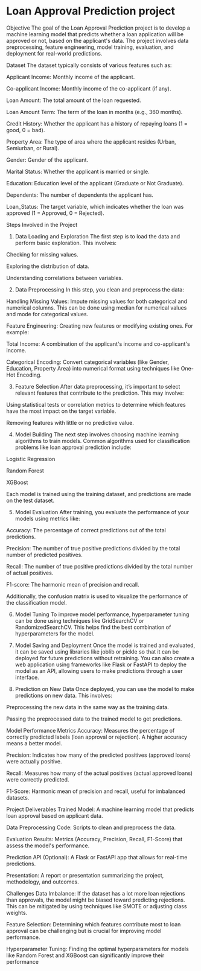 # Loan Approval Prediction project
Objective
The goal of the Loan Approval Prediction project is to develop a machine learning model that predicts whether a loan application will be approved or not, based on the applicant's data. The project involves data preprocessing, feature engineering, model training, evaluation, and deployment for real-world predictions.

Dataset
The dataset typically consists of various features such as:

Applicant Income: Monthly income of the applicant.

Co-applicant Income: Monthly income of the co-applicant (if any).

Loan Amount: The total amount of the loan requested.

Loan Amount Term: The term of the loan in months (e.g., 360 months).

Credit History: Whether the applicant has a history of repaying loans (1 = good, 0 = bad).

Property Area: The type of area where the applicant resides (Urban, Semiurban, or Rural).

Gender: Gender of the applicant.

Marital Status: Whether the applicant is married or single.

Education: Education level of the applicant (Graduate or Not Graduate).

Dependents: The number of dependents the applicant has.

Loan_Status: The target variable, which indicates whether the loan was approved (1 = Approved, 0 = Rejected).

Steps Involved in the Project
1. Data Loading and Exploration
The first step is to load the data and perform basic exploration. This involves:

Checking for missing values.

Exploring the distribution of data.

Understanding correlations between variables.

2. Data Preprocessing
In this step, you clean and preprocess the data:

Handling Missing Values: Impute missing values for both categorical and numerical columns. This can be done using median for numerical values and mode for categorical values.

Feature Engineering: Creating new features or modifying existing ones. For example:

Total Income: A combination of the applicant's income and co-applicant's income.

Categorical Encoding: Convert categorical variables (like Gender, Education, Property Area) into numerical format using techniques like One-Hot Encoding.

3. Feature Selection
After data preprocessing, it’s important to select relevant features that contribute to the prediction. This may involve:

Using statistical tests or correlation metrics to determine which features have the most impact on the target variable.

Removing features with little or no predictive value.

4. Model Building
The next step involves choosing machine learning algorithms to train models. Common algorithms used for classification problems like loan approval prediction include:

Logistic Regression

Random Forest

XGBoost

Each model is trained using the training dataset, and predictions are made on the test dataset.

5. Model Evaluation
After training, you evaluate the performance of your models using metrics like:

Accuracy: The percentage of correct predictions out of the total predictions.

Precision: The number of true positive predictions divided by the total number of predicted positives.

Recall: The number of true positive predictions divided by the total number of actual positives.

F1-score: The harmonic mean of precision and recall.

Additionally, the confusion matrix is used to visualize the performance of the classification model.

6. Model Tuning
To improve model performance, hyperparameter tuning can be done using techniques like GridSearchCV or RandomizedSearchCV. This helps find the best combination of hyperparameters for the model.

7. Model Saving and Deployment
Once the model is trained and evaluated, it can be saved using libraries like joblib or pickle so that it can be deployed for future predictions without retraining.
You can also create a web application using frameworks like Flask or FastAPI to deploy the model as an API, allowing users to make predictions through a user interface.

8. Prediction on New Data
Once deployed, you can use the model to make predictions on new data. This involves:

Preprocessing the new data in the same way as the training data.

Passing the preprocessed data to the trained model to get predictions.

Model Performance Metrics
Accuracy: Measures the percentage of correctly predicted labels (loan approval or rejection). A higher accuracy means a better model.

Precision: Indicates how many of the predicted positives (approved loans) were actually positive.

Recall: Measures how many of the actual positives (actual approved loans) were correctly predicted.

F1-Score: Harmonic mean of precision and recall, useful for imbalanced datasets.

Project Deliverables
Trained Model: A machine learning model that predicts loan approval based on applicant data.

Data Preprocessing Code: Scripts to clean and preprocess the data.

Evaluation Results: Metrics (Accuracy, Precision, Recall, F1-Score) that assess the model's performance.

Prediction API (Optional): A Flask or FastAPI app that allows for real-time predictions.

Presentation: A report or presentation summarizing the project, methodology, and outcomes.

Challenges
Data Imbalance: If the dataset has a lot more loan rejections than approvals, the model might be biased toward predicting rejections. This can be mitigated by using techniques like SMOTE or adjusting class weights.

Feature Selection: Determining which features contribute most to loan approval can be challenging but is crucial for improving model performance.

Hyperparameter Tuning: Finding the optimal hyperparameters for models like Random Forest and XGBoost can significantly improve their performance
